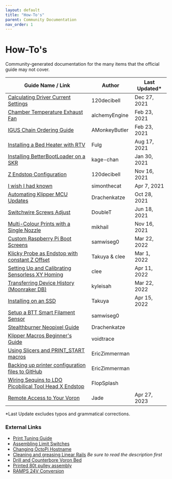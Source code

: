 ```yaml
---
layout: default
title: "How-To's"
parent: Community Documentation
nav_order: 1
---
```


# How-To's

Community-generated documentation for the many items that the official guide may not cover.

| Guide Name / Link | Author | Last Updated* |
|---|---|---|
| [Calculating Driver Current Settings](./120decibell/calculating_driver_current.md) | 120decibell | Dec 27, 2021 |
| [Chamber Temperature Exhaust Fan](./alchemyEngine/chamber_temperature_exhaust_fan.md) | alchemyEngine | Feb 23, 2021 |
| [IGUS Chain Ordering Guide](./amonkeybutler/igus_chain_ordering_guide.md) | AMonkeyButler |  Feb 23, 2021 |
| [Installing a Bed Heater with RTV](./fulg/installing_heater_with_rtv.md) | Fulg | Aug 17, 2021 |
| [Installing BetterBootLoader on a SKR](./kage-chan/installing_better_bootloader.md) | kage-chan | Jan 30, 2021 |
| [Z Endstop Configuration](./120decibell/z_endstop_configuration.md) | 120decibell | Nov 16, 2021 |
| [I wish I had known](./simonthecat/I_wish_I_had_known.md) | simonthecat | Apr 7, 2021 |
| [Automating Klipper MCU Updates](./drachenkatze/automating_klipper_mcu_updates.md) | Drachenkatze | Oct 28, 2021 |
| [Switchwire Screws Adjust](./doublet/switchwire_screws_adjust.md) | DoubleT | Jun 18, 2021 |
| [Multi-Colour Prints with a Single Nozzle](./mikhail/multi-colour-prints-with-a-single-nozzle.md) | mikhail |  Nov 16, 2021 |
| [Custom Raspberry Pi Boot Screens ](./samwiseg0/voron_rpi_bootscreen.md) | samwiseg0 | Mar 22, 2022 |
| [Klicky Probe as Endstop with constant Z Offset ](./Takuya/Klicky_Probe_AutoZ_Alternative.md) | Takuya & clee | Mar 1, 2022 |
| [Setting Up and Calibrating Sensorless XY Homing](./clee/sensorless_xy_homing.md) | clee | Apr 11, 2022 |
| [Transferring Device History (Moonraker DB)](./kyleisah/transferring_machine_history.md) | kyleisah | Mar 22, 2022 |
| [Installing on an SSD ](./Takuya/Installing_on_an_SSD.md) | Takuya | Apr 15, 2022 |
| [Setup a BTT Smart Filament Sensor](./samwiseg0/btt_smart_filament_sensor.md) | samwiseg0 | |
| [Stealthburner Neopixel Guide](./drachenkatze/neopixel_guide.md) | Drachenkatze |
| [Klipper Macros Beginner's Guide](./voidtrance/Klipper_Macros_Beginners_Guide.md) | voidtrace |
| [Using Slicers and PRINT_START macros](./EricZimmerman/SlicerAndPrintStart.md) | EricZimmerman |
| [Backing up printer configuration files to GitHub](./EricZimmerman/BackupConfigToGithub.md) | EricZimmerman |
| [Wiring Sequins to LDO Picobilical Tool Head X Endstop](./FlopSplash/Wiring_Sequins_to_LDO_Picobilical_Tool_Head_X_Endstop.md) | FlopSplash |
| [Remote Access to Your Voron](./jade/RemoteAccessToYourVoron.md) | Jade | Apr 27, 2023


*Last Update excludes typos and grammatical corrections.

### External Links
* [Print Tuning Guide](https://github.com/AndrewEllis93/Print-Tuning-Guide)
* [Assembling Limit Switches](https://www.youtube.com/watch?v=fKyn02Ntz7A)
* [Changing OctoPi Hostname](https://github.com/guysoft/OctoPi/wiki/Changing-the-hostname)
* [Cleaning and greasing Linear Rails](https://www.youtube.com/watch?v=i_F7D4UgkWY) _Be sure to read the description first_
* [Drill and Counterbore Voron Bed](https://www.youtube.com/watch?v=N6EgYW_W3Js)
* [Printed 80t pulley assembly](https://www.youtube.com/watch?v=W-mwJ2gfe9c)
* [RAMPS 24V Conversion](https://www.youtube.com/watch?v=3eRuHNw-Uz)
